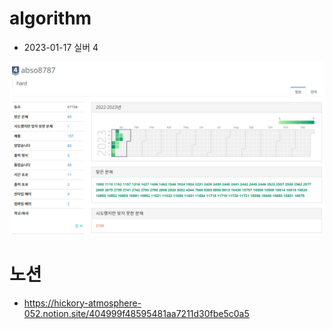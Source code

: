 # algorithm

- 2023-01-17 실버 4 

![Github_Logo](./image/20230117.png)  


# 노션

- https://hickory-atmosphere-052.notion.site/404999f48595481aa7211d30fbe5c0a5


